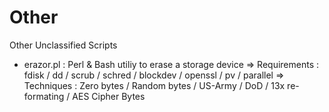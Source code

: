 # Other
Other Unclassified Scripts

- erazor.pl : Perl & Bash utiliy to erase a storage device
    => Requirements : fdisk / dd / scrub / schred / blockdev / openssl / pv / parallel
    => Techniques : Zero bytes / Random bytes / US-Army / DoD / 13x re-formating / AES Cipher Bytes
